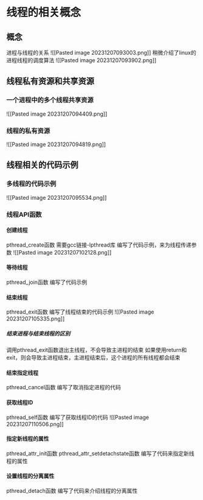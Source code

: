 # 线程的相关概念
## 概念
进程与线程的关系
![[Pasted image 20231207093003.png]]
稍微介绍了linux的进程线程的调度算法
![[Pasted image 20231207093902.png]]
## 线程私有资源和共享资源
### 一个进程中的多个线程共享资源
![[Pasted image 20231207094409.png]]
### 线程的私有资源
![[Pasted image 20231207094819.png]]
## 线程相关的代码示例
### 多线程的代码示例
![[Pasted image 20231207095534.png]]
### 线程API函数
#### 创建线程
pthread_create函数
需要gcc链接-lpthread库
编写了代码示例，来为线程传递参数
![[Pasted image 20231207102128.png]]
#### 等待线程
pthread_join函数
编写了代码示例
#### 结束线程
pthread_exit函数
编写了线程结束的代码示例
![[Pasted image 20231207105335.png]]
##### 结束进程与结束线程的区别
调用pthread_exit函数退出主线程，不会导致主进程的结束
如果使用return和exit，则会导致主进程结束，主进程结束后，这个进程的所有线程都会结束
#### 结束指定线程
pthread_cancel函数
编写了取消指定进程的代码
#### 获取线程ID
pthread_self函数
编写了获取线程ID的代码
![[Pasted image 20231207110506.png]]
#### 指定新线程的属性
pthread_attr_init函数
pthread_attr_setdetachstate函数
编写了代码来指定新线程的属性
#### 设置线程的分离属性
pthread_detach函数
编写了代码来介绍线程的分离属性

